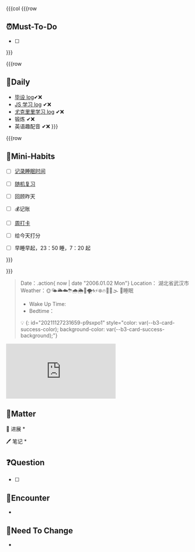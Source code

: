 

{{{col
{{{row
## ⏰Must-To-Do
* [ ] 


}}}


{{{row
## 📅Daily
* [毕设 log](siyuan://blocks/20210919001311-p1k7szh)✔❌
* [JS 学习 log](siyuan://blocks/20211026002237-r3tsy8s) ✔❌
* [尤克里里学习 log](siyuan://blocks/20211106124402-1wwcpb9) ✔❌
* 锻炼 ✔❌
* 英语趣配音 ✔❌
}}}


{{{row
## 🐣Mini-Habits
* [ ] [记录睡眠时间](siyuan://blocks/20210827100508-3mkmbeu)
* [ ] [随机复习](siyuan://blocks/20210722172300-eiqyduh)
* [ ] 回顾昨天
* [ ] 💰记账
* [ ] [周打卡](siyuan://blocks/20210830231007-w7cvvku)
* [ ] 给今天打分
* [ ] 早睡早起，23：50 睡，7：20 起


}}}


}}}

> Date：.action{ now | date "2006.01.02 Mon"}
> Location： 湖北省武汉市
> Weather：🌞🌤🌥☁️⛈🌧🌦🌈🌪🌀⚡❄️🔥🥶🌊🌫
> 🛌睡眠
> * Wake Up Time: 
> * Bedtime：
> 
> 💡 
{: id="20211127231659-p9sxpo1" style="color: var(--b3-card-success-color); background-color: var(--b3-card-success-background);"}

<iframe src="http://127.0.0.1:6806/widgets/Clock-Pac" data-src="http://127.0.0.1:6806/widgets/Clock-Pac" data-subtype="widget" border="0" frameborder="no" framespacing="0" allowfullscreen="true"></iframe>


## 💠Matter

💪 进展
*  

🖊 笔记
* 

## ❓Question
* [ ] 

## 📮Encounter
* 
## 🧠Need To Change
* 
